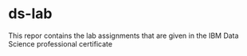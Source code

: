 # ds-lab
This repor contains the lab assignments that are given in the IBM Data Science professional certificate
